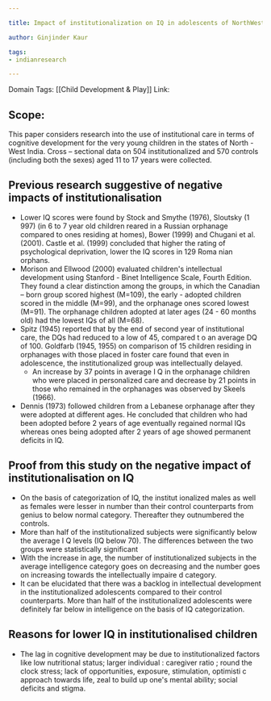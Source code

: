 ```yaml
---

title: Impact of institutionalization on IQ in adolescents of NorthWest India

author: Ginjinder Kaur

tags:
- indianresearch 

---
```

Domain Tags: [[Child Development & Play]]
Link: 

## Scope:
This paper considers research into the use of institutional care in terms of cognitive development for the  very  young  children  in  the  states  of  North - West  India. Cross – sectional  data  on  504 institutionalized and 570 controls (including both the sexes) aged 11 to 17 years were collected. 

## Previous research suggestive of negative impacts of institutionalisation

- Lower IQ scores were found by Stock and Smythe (1976), Sloutsky (1 997) (in 6 to 7 year old children reared in a Russian orphanage compared to ones residing at homes), Bower (1999) and Chugani et al. (2001). Castle et al. (1999) concluded that higher the rating of psychological deprivation, lower the IQ scores in 129 Roma nian orphans. 
- Morison and Ellwood (2000) evaluated children's intellectual development using Stanford - Binet Intelligence Scale, Fourth Edition. They found a clear distinction among the groups, in which the Canadian – born group scored highest (M=109), the early - adopted children scored in the middle (M=99), and the orphanage ones scored lowest (M=91). The orphanage children adopted at later ages (24 - 60 months old) had the lowest IQs of all (M=68). 
- Spitz (1945) reported that by the end of second year of institutional care, the DQs had reduced to a low of 45, compared t o an average DQ of 100. Goldfarb (1945, 1955) on comparison of 15 children residing in orphanages with those placed in foster care found that even in adolescence, the institutionalized group was intellectually delayed. 
	- An increase by 37 points in average I Q in the orphanage children who were placed in personalized care and decrease by 21 points in those who remained in the orphanages was observed by Skeels (1966). 
- Dennis (1973) followed children from a Lebanese orphanage after they were adopted at different ages. He concluded that children who had been adopted before 2 years of age eventually regained normal IQs whereas ones being adopted after 2 years of age showed permanent deficits in IQ. 

## Proof from this study on the negative impact of institutionalisation on IQ

- On the basis of categorization of IQ, the institut ionalized males as well as females were lesser in number than their control counterparts from genius to below normal category. Thereafter they outnumbered the controls. 
- More than half of the institutionalized subjects were significantly below the average I Q levels (IQ below 70). The differences between the two groups were statistically significant 
- With the increase in age, the number of institutionalized subjects in the average intelligence category goes on decreasing and the number goes on increasing towards the intellectually impaire d category. 
- It can be elucidated that there was a backlog in intellectual development in the institutionalized adolescents compared to their control counterparts. More than half of the institutionalized adolescents were definitely far below in intelligence on the basis of IQ categorization. 

## Reasons for lower IQ in institutionalised children

- The lag in cognitive development may be due to institutionalized factors like low nutritional status; larger individual : caregiver ratio ; round the clock stress; lack of opportunities, exposure, stimulation, optimisti c approach towards life, zeal to build up one's mental ability; social deficits and stigma.  

